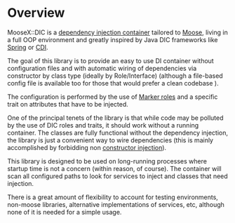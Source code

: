 # Overview

MooseX::DIC is a [dependency injection container](https://en.wikipedia.org/wiki/Dependency_injection)
tailored to [Moose](https://metacpan.org/pod/Moose), living in a full OOP
environment and greatly inspired by Java DIC frameworks like
[Spring](https://docs.spring.io/spring/docs/current/spring-framework-reference/html/beans.html)
or [CDI](http://docs.oracle.com/javaee/6/tutorial/doc/gjbnr.html).

The goal of this library is to provide an easy to use DI container without
configuration files and with automatic wiring of dependencies via constructor
by class type (ideally by Role/Interface) (although a file-based config file
is available too for those that would prefer a clean codebase ).

The configuration is performed by the use of
[Marker roles](https://en.wikipedia.org/wiki/Marker_interface_pattern) and a
specific trait on attributes that have to be injected.

One of the principal tenets of the library is that while code may be polluted
by the use of DIC roles and traits, it should work without a running container.
The classes are fully functional without the dependency injection, the library
is just a convenient way to wire dependencies (this is mainly accomplished by
forbidding non [constructor injection](https://en.wikipedia.org/wiki/Dependency_injection#Constructor_injection)).

This library is designed to be used on long-running processes where startup
time is not a concern (within reason, of course). The container will scan all
configured paths to look for services to inject and classes that need
injection.

There is a great amount of flexibility to account for testing environments,
non-moose libraries, alternative implementations of services, etc, although
none of it is needed for a simple usage.
